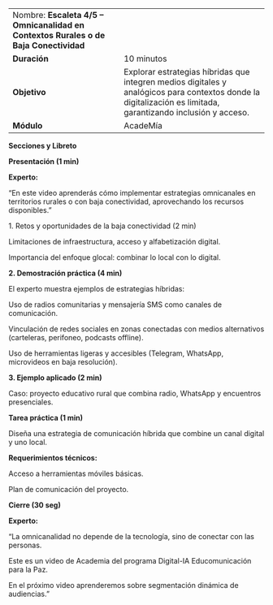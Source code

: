 |     |     |
| --- | --- |
| Nombre: **Escaleta 4/5 – Omnicanalidad en Contextos Rurales o de Baja Conectividad** |     |
| **Duración** | 10 minutos |
| **Objetivo** | Explorar estrategias híbridas que integren medios digitales y analógicos para contextos donde la digitalización es limitada, garantizando inclusión y acceso. |
| **Módulo** | AcadeMía |

**Secciones y Libreto**

**Presentación (1 min)**

**Experto:**

“En este video aprenderás cómo implementar estrategias omnicanales en territorios rurales o con baja conectividad, aprovechando los recursos disponibles.”

1\. Retos y oportunidades de la baja conectividad (2 min)

Limitaciones de infraestructura, acceso y alfabetización digital.

Importancia del enfoque glocal: combinar lo local con lo digital.

**2\. Demostración práctica (4 min)**

El experto muestra ejemplos de estrategias híbridas:

Uso de radios comunitarias y mensajería SMS como canales de comunicación.

Vinculación de redes sociales en zonas conectadas con medios alternativos (carteleras, perifoneo, podcasts offline).

Uso de herramientas ligeras y accesibles (Telegram, WhatsApp, microvideos en baja resolución).

**3\. Ejemplo aplicado (2 min)**

Caso: proyecto educativo rural que combina radio, WhatsApp y encuentros presenciales.

**Tarea práctica (1 min)**

Diseña una estrategia de comunicación híbrida que combine un canal digital y uno local.

**Requerimientos técnicos:**

Acceso a herramientas móviles básicas.

Plan de comunicación del proyecto.

**Cierre (30 seg)**

**Experto:**

“La omnicanalidad no depende de la tecnología, sino de conectar con las personas.

Este es un video de Academia del programa Digital-IA Educomunicación para la Paz.

En el próximo video aprenderemos sobre segmentación dinámica de audiencias.”